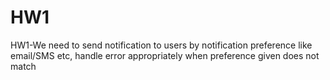 # HW1
HW1-We need to send notification to users by notification preference like email/SMS etc, handle error appropriately when preference given does not match
